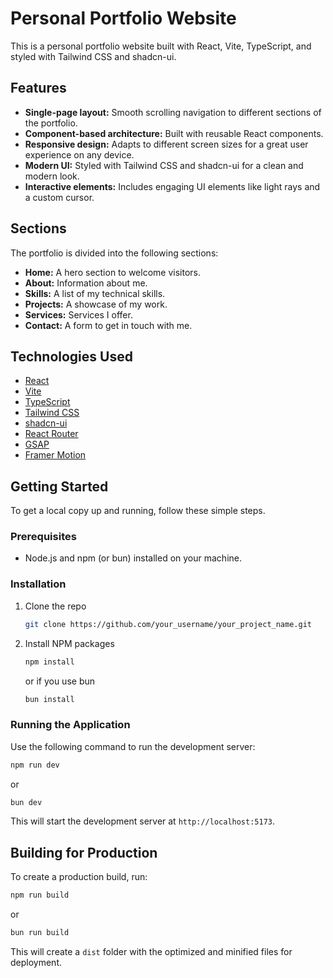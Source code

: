# Personal Portfolio Website

This is a personal portfolio website built with React, Vite, TypeScript, and styled with Tailwind CSS and shadcn-ui.

## Features

*   **Single-page layout:** Smooth scrolling navigation to different sections of the portfolio.
*   **Component-based architecture:** Built with reusable React components.
*   **Responsive design:** Adapts to different screen sizes for a great user experience on any device.
*   **Modern UI:** Styled with Tailwind CSS and shadcn-ui for a clean and modern look.
*   **Interactive elements:** Includes engaging UI elements like light rays and a custom cursor.

## Sections

The portfolio is divided into the following sections:

*   **Home:** A hero section to welcome visitors.
*   **About:** Information about me.
*   **Skills:** A list of my technical skills.
*   **Projects:** A showcase of my work.
*   **Services:** Services I offer.
*   **Contact:** A form to get in touch with me.

## Technologies Used

*   [React](https://reactjs.org/)
*   [Vite](https://vitejs.dev/)
*   [TypeScript](https://www.typescriptlang.org/)
*   [Tailwind CSS](https://tailwindcss.com/)
*   [shadcn-ui](https://ui.shadcn.com/)
*   [React Router](https://reactrouter.com/)
*   [GSAP](https://greensock.com/gsap/)
*   [Framer Motion](https://www.framer.com/motion/)

## Getting Started

To get a local copy up and running, follow these simple steps.

### Prerequisites

*   Node.js and npm (or bun) installed on your machine.

### Installation

1.  Clone the repo
    ```sh
    git clone https://github.com/your_username/your_project_name.git
    ```
2.  Install NPM packages
    ```sh
    npm install
    ```
    or if you use bun
    ```sh
    bun install
    ```

### Running the Application

Use the following command to run the development server:

```sh
npm run dev
```

or

```sh
bun dev
```

This will start the development server at `http://localhost:5173`.

## Building for Production

To create a production build, run:

```sh
npm run build
```

or

```sh
bun run build
```

This will create a `dist` folder with the optimized and minified files for deployment.